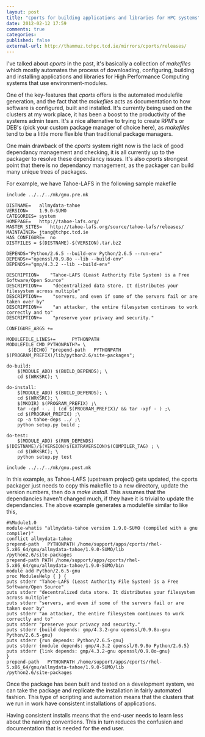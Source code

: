 ```yaml
---
layout: post
title: "cports for building applications and libraries for HPC systems"
date: 2012-02-12 17:59
comments: true
categories: 
published: false
external-url: http://thammuz.tchpc.tcd.ie/mirrors/cports/releases/
---
```


I've talked about _cports_ in the past, it's basically a collection of
_makefiles_ which mostly automates the process of downloading,
configuring, building and installing applications and libraries for
High Performance Computing systems that use environment-modules.

One of the key-features that _cports_ offers is the automated
modulefile generation, and the fact that the _makefiles_ acts as
documentation to how software is configured, built and installed. It's
currently being used on the clusters at my work place, it has been a
boost to the productivity of the systems admin team. It's a nice
alternative to trying to create RPM's or DEB's (pick your custom
package manager of choice here), as _makefiles_ tend to be a little
more flexible than traditional package managers.

One main drawback of the _cports_ system right now is the lack of good
dependancy management and checking, it is all currently up to the
packager to resolve these dependancy issues. It's also _cports_
strongest point that there is no dependancy management, as the
packager can build many unique trees of packages.

For example, we have Tahoe-LAFS in the following sample makefile

```
include ../../../mk/gnu.pre.mk

DISTNAME=	allmydata-tahoe
VERSION=	1.9.0-SUMO
CATEGORIES=	system
HOMEPAGE=	http://tahoe-lafs.org/
MASTER_SITES=	http://tahoe-lafs.org/source/tahoe-lafs/releases/
MAINTAINER=	jtang@tchpc.tcd.ie
HAS_CONFIGURE=	no
DISTFILES = $(DISTNAME)-$(VERSION).tar.bz2

DEPENDS="Python/2.6.5 --build-env Python/2.6.5 --run-env"
DEPENDS+="openssl/0.9.8o --lib --build-env"
DEPENDS+="gmp/4.3.2 --lib --build-env"

DESCRIPTION=    "Tahoe-LAFS (Least Authority File System) is a Free Software/Open Source"
DESCRIPTION+=    "decentralized data store. It distributes your filesystem across multiple"
DESCRIPTION+=    "servers, and even if some of the servers fail or are taken over by"
DESCRIPTION+=    "an attacker, the entire filesystem continues to work correctly and to"
DESCRIPTION+=    "preserve your privacy and security."

CONFIGURE_ARGS +=

MODULEFILE_LINES+=      PYTHONPATH
MODULEFILE_CMD_PYTHONPATH?= \
        $(ECHO) "prepend-path   PYTHONPATH $(PROGRAM_PREFIX)/lib/python2.6/site-packages";

do-build:
	$(MODULE_ADD) $(BUILD_DEPENDS); \
	cd $(WRKSRC); \

do-install:
	$(MODULE_ADD) $(BUILD_DEPENDS); \
	cd $(WRKSRC); \
	$(MKDIR) $(PROGRAM_PREFIX) ;\
	tar -cpf - . | (cd $(PROGRAM_PREFIX)/ && tar -xpf - ) ;\
	cd $(PROGRAM_PREFIX) ;\
	cp -a tahoe-deps ../ ;\
	python setup.py build ;

do-test:
	$(MODULE_ADD) $(RUN_DEPENDS) $(DISTNAME)/$(VERSION)$(EXTRAVERSION)$(COMPILER_TAG) ; \
	cd $(WRKSRC); \
	python setup.py test

include ../../../mk/gnu.post.mk
```

In this example, as Tahoe-LAFS (upstream project) gets updated, the
cports packager just needs to copy this makefile to a new directory,
update the version numbers, then do a _make install_. This assumes
that the dependancies haven't changed much, if they have it is trivial
to update the dependancies. The above example generates a modulefile
similar to like this,

```
#%Module1.0
module-whatis "allmydata-tahoe version 1.9.0-SUMO (compiled with a gnu compiler)"
conflict allmydata-tahoe
prepend-path   PYTHONPATH /home/support/apps/cports/rhel-5.x86_64/gnu/allmydata-tahoe/1.9.0-SUMO/lib
/python2.6/site-packages
prepend-path PATH /home/support/apps/cports/rhel-5.x86_64/gnu/allmydata-tahoe/1.9.0-SUMO/bin
module add Python/2.6.5-gnu
proc ModulesHelp { } {
puts stderr "Tahoe-LAFS (Least Authority File System) is a Free Software/Open Source"
puts stderr "decentralized data store. It distributes your filesystem across multiple"
puts stderr "servers, and even if some of the servers fail or are taken over by"
puts stderr "an attacker, the entire filesystem continues to work correctly and to"
puts stderr "preserve your privacy and security."
puts stderr {build depends: gmp/4.3.2-gnu openssl/0.9.8o-gnu Python/2.6.5-gnu}
puts stderr {run depends: Python/2.6.5-gnu}
puts stderr {module depends: gmp/4.3.2 openssl/0.9.8o Python/2.6.5}
puts stderr {link depends: gmp/4.3.2-gnu openssl/0.9.8o-gnu}
}
prepend-path   PYTHONPATH /home/support/apps/cports/rhel-5.x86_64/gnu/allmydata-tahoe/1.9.0-SUMO/lib
/python2.6/site-packages
```

Once the package has been built and tested on a development system, we
can take the package and replicate the installation in fairly
automated fashion. This type of scripting and automation means that
the clusters that we run in work have consistent installations of
applications.

Having consistent installs means that the end-user needs to learn less
about the naming conventions. This in turn reduces the confusion and
documentation that is needed for the end user.